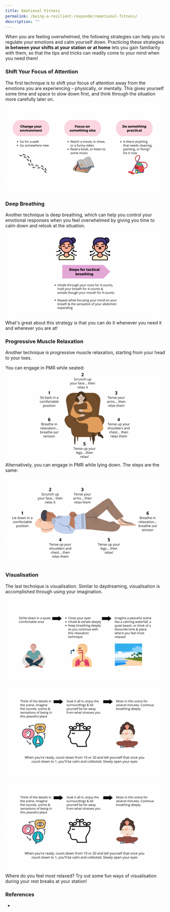 ```yaml
---
title: Emotional Fitness
permalink: /being-a-resilient-responder/emotional-fitness/
description: ""
---
```

When you are feeling overwhelmed, the following strategies can help you to regulate your emotions and calm yourself down. Practicing these strategies **in between your shifts at your station** **or** **at home** lets you gain familiarity with them, so that the tips and tricks can readily come to your mind when you need them!

### Shift Your Focus of Attention
The first technique is to shift your focus of attention away from the emotions you are experiencing – physically, or mentally. This gives yourself some time and space to slow down first, and think through the situation more carefully later on.
![](/images/Emotional%20Fitness%201.png)

### Deep Breathing
Another technique is deep breathing, which can help you control your emotional responses when you feel overwhelmed by giving you time to calm down and relook at the situation.
![](/images/Emotional%20Fitness%202.png)
What's great about this strategy is that you can do it whenever you need it and wherever you are at!

### Progressive Muscle Relaxation
Another technique is progressive muscle relaxation, starting from your head to your toes. 

You can engage in PMR while seated:
![](/images/Emotional%20Fitness%203B.png)
Alternatively, you can engage in PMR while lying down. The steps are the same:
![](/images/Emotional%20Fitness%203A.png)

### Visualisation
The last technique is visualisation. Similar to daydreaming, visualisation is accomplished through using your imagination.
![](/images/Emotional%20Fitness%204A.png)
![](/images/Emotional%20Fitness%204B.png)

![](/images/Emotional%20Fitness%204B%20(1).png)
Where do you feel most relaxed? Try out some fun ways of visualisation during your rest breaks at your station!

### References
*